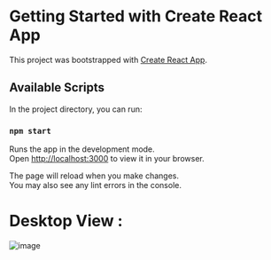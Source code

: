 # Getting Started with Create React App

This project was bootstrapped with [Create React App](https://github.com/facebook/create-react-app).

## Available Scripts

In the project directory, you can run:

### `npm start`

Runs the app in the development mode.\
Open [http://localhost:3000](http://localhost:3000) to view it in your browser.

The page will reload when you make changes.\
You may also see any lint errors in the console.

# Desktop View :

![image](https://res.cloudinary.com/dboa7dqkl/image/upload/v1682229803/Screenshot_2023-04-23_113231_lhxs3v.png)
